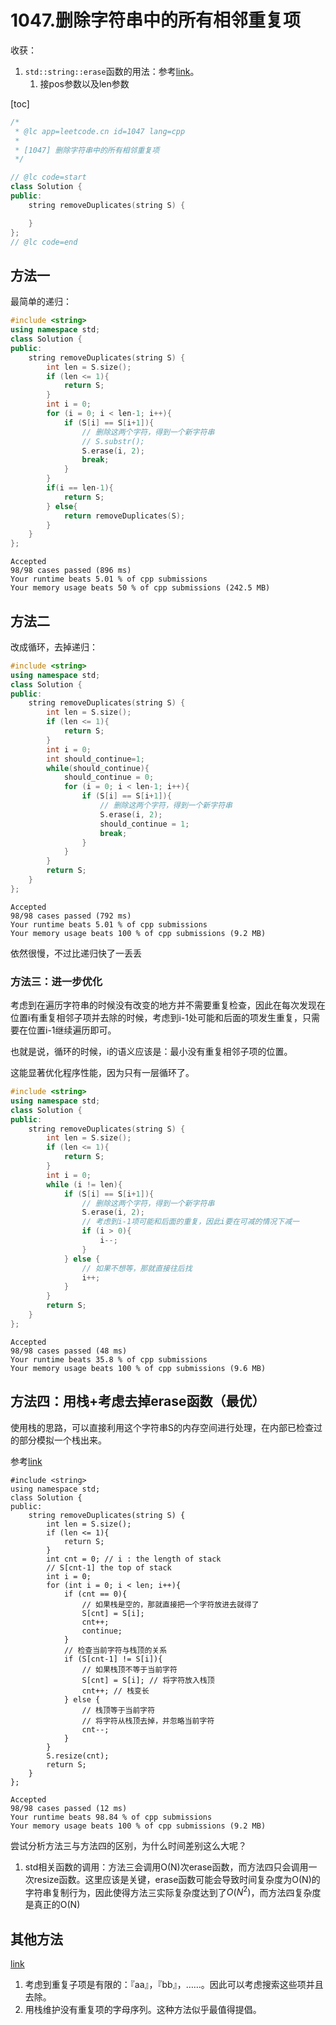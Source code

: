 
# 1047.删除字符串中的所有相邻重复项




收获：
1. `std::string::erase`函数的用法：参考[link](http://www.cplusplus.com/reference/string/string/erase/)。
    1. 接pos参数以及len参数


[toc]



```cpp
/*
 * @lc app=leetcode.cn id=1047 lang=cpp
 *
 * [1047] 删除字符串中的所有相邻重复项
 */

// @lc code=start
class Solution {
public:
    string removeDuplicates(string S) {

    }
};
// @lc code=end
```


## 方法一

最简单的递归：

```cpp
#include <string>
using namespace std;
class Solution {
public:
    string removeDuplicates(string S) {
        int len = S.size();
        if (len <= 1){
            return S;
        }
        int i = 0;
        for (i = 0; i < len-1; i++){
            if (S[i] == S[i+1]){
                // 删除这两个字符，得到一个新字符串
                // S.substr();
                S.erase(i, 2);
                break;
            }
        }
        if(i == len-1){
            return S;
        } else{
            return removeDuplicates(S);
        }
    }
};
```


```
Accepted
98/98 cases passed (896 ms)
Your runtime beats 5.01 % of cpp submissions
Your memory usage beats 50 % of cpp submissions (242.5 MB)
```

## 方法二

改成循环，去掉递归：

```cpp
#include <string>
using namespace std;
class Solution {
public:
    string removeDuplicates(string S) {
        int len = S.size();
        if (len <= 1){
            return S;
        }
        int i = 0;
        int should_continue=1;
        while(should_continue){
            should_continue = 0;
            for (i = 0; i < len-1; i++){
                if (S[i] == S[i+1]){
                    // 删除这两个字符，得到一个新字符串
                    S.erase(i, 2);
                    should_continue = 1;
                    break;
                }
            }
        }
        return S;
    }
};
```

```
Accepted
98/98 cases passed (792 ms)
Your runtime beats 5.01 % of cpp submissions
Your memory usage beats 100 % of cpp submissions (9.2 MB)
```

依然很慢，不过比递归快了一丢丢

### 方法三：进一步优化

考虑到在遍历字符串的时候没有改变的地方并不需要重复检查，因此在每次发现在位置i有重复相邻子项并去除的时候，考虑到i-1处可能和后面的项发生重复，只需要在位置i-1继续遍历即可。

也就是说，循环的时候，i的语义应该是：最小没有重复相邻子项的位置。

这能显著优化程序性能，因为只有一层循环了。

```cpp
#include <string>
using namespace std;
class Solution {
public:
    string removeDuplicates(string S) {
        int len = S.size();
        if (len <= 1){
            return S;
        }
        int i = 0;
        while (i != len){
            if (S[i] == S[i+1]){
                // 删除这两个字符，得到一个新字符串
                S.erase(i, 2);
                // 考虑到i-1项可能和后面的重复，因此i要在可减的情况下减一
                if (i > 0){
                    i--;
                }
            } else {
                // 如果不想等，那就直接往后找
                i++;
            }
        }
        return S;
    }
};
```

```
Accepted
98/98 cases passed (48 ms)
Your runtime beats 35.8 % of cpp submissions
Your memory usage beats 100 % of cpp submissions (9.6 MB)
```

## 方法四：用栈+考虑去掉erase函数（最优）

使用栈的思路，可以直接利用这个字符串S的内存空间进行处理，在内部已检查过的部分模拟一个栈出来。

参考[link](https://leetcode-cn.com/problems/remove-all-adjacent-duplicates-in-string/solution/c-liang-chong-fang-fa-stackmo-ni-by-gary_coding/)

```
#include <string>
using namespace std;
class Solution {
public:
    string removeDuplicates(string S) {
        int len = S.size();
        if (len <= 1){
            return S;
        }
        int cnt = 0; // i : the length of stack
        // S[cnt-1] the top of stack
        int i = 0;
        for (int i = 0; i < len; i++){
            if (cnt == 0){
                // 如果栈是空的，那就直接把一个字符放进去就得了
                S[cnt] = S[i];
                cnt++;
                continue;
            }
            // 检查当前字符与栈顶的关系
            if (S[cnt-1] != S[i]){
                // 如果栈顶不等于当前字符
                S[cnt] = S[i]; // 将字符放入栈顶
                cnt++; // 栈变长
            } else {
                // 栈顶等于当前字符
                // 将字符从栈顶去掉，并忽略当前字符
                cnt--;
            }
        }
        S.resize(cnt);
        return S;
    }
};
```

```
Accepted
98/98 cases passed (12 ms)
Your runtime beats 98.84 % of cpp submissions
Your memory usage beats 100 % of cpp submissions (9.2 MB)
```

尝试分析方法三与方法四的区别，为什么时间差别这么大呢？

1. std相关函数的调用：方法三会调用O(N)次erase函数，而方法四只会调用一次resize函数。这里应该是关键，erase函数可能会导致时间复杂度为O(N)的字符串复制行为，因此使得方法三实际复杂度达到了$O(N^2)$，而方法四复杂度是真正的O(N)

## 其他方法

[link](https://leetcode-cn.com/problems/remove-all-adjacent-duplicates-in-string/solution/shan-chu-zi-fu-chuan-zhong-de-suo-you-xiang-lin-zh/)

1. 考虑到重复子项是有限的：『aa』，『bb』，……。因此可以考虑搜索这些项并且去除。
2. 用栈维护没有重复项的字母序列。这种方法似乎最值得提倡。

